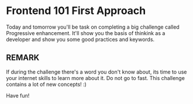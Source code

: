 # Frontend 101 First Approach

Today and tomorrow you'll be task on completing a big challenge called Progressive enhancement. It'll show you the basis of thinkink as a developer and show you some good practices and keywords.

## REMARK

If during the challenge there's a word you don't know about, its time to use your internet skills to learn more about it. Do not go to fast. This challenge contains a lot of new concepts! :)

Have fun!
